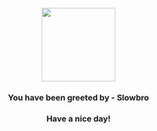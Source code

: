 <p align="center">
            <img src="https://raw.githubusercontent.com/PokeAPI/sprites/master/sprites/pokemon/80.png" width="150" height="150">
          </p>
          <h3 align="center">You have been greeted by - <b>Slowbro</b></h3>
          <h3 align="center">Have a nice day!</h3>
        